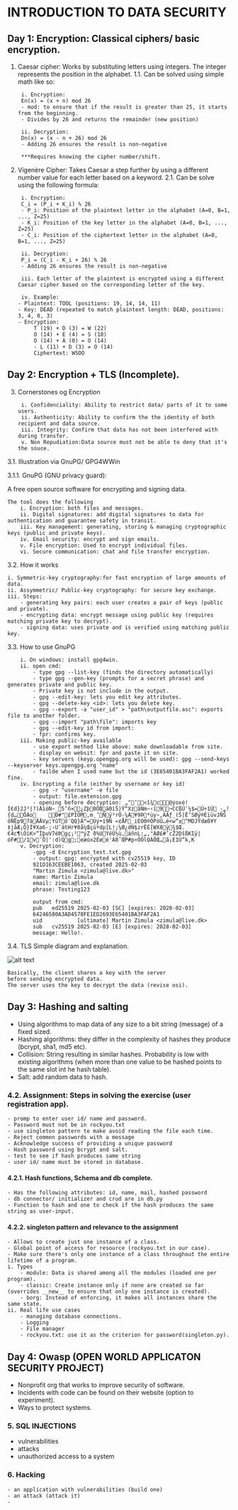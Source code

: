 # INTRODUCTION TO DATA SECURITY

## Day 1: Encryption: Classical ciphers/ basic encryption. 
1. Caesar cipher: Works by substituting letters using integers. The integer represents the position in the alphabet.
    1.1. Can be solved using simple math like so:

        i. Encryption:
        En(x) = (x + n) mod 26
        - mod: to ensure that if the result is greater than 25, it starts from the beginning.
        - Divides by 26 and returns the remainder (new position)

        ii. Decryption:
        Dn(x) = (x - n + 26) mod 26
        - Adding 26 ensures the result is non-negative

        ***Requires knowing the cipher number/shift.

2. Vigenère Cipher: Takes Caesar a step further by using a different number value for each letter based on a keyword.
    2.1. Can be solve using the following formula: 

        i. Encryption:
        C_i = (P_i + K_i) % 26
        - P_i: Position of the plaintext letter in the alphabet (A=0, B=1, ..., Z=25)
        - K_i: Position of the key letter in the alphabet (A=0, B=1, ..., Z=25)
        - C_i: Position of the ciphertext letter in the alphabet (A=0, B=1, ..., Z=25)

        ii. Decryption:
        P_i = (C_i - K_i + 26) % 26
        - Adding 26 ensures the result is non-negative

        iii. Each letter of the plaintext is encrypted using a different Caesar cipher based on the corresponding letter of the key.

        iv. Example:
       - Plaintext: TOOL (positions: 19, 14, 14, 11)
       - Key: DEAD (repeated to match plaintext length: DEAD, positions: 3, 4, 0, 3)
       - Encryption:
            T (19) + D (3) = W (22)
            O (14) + E (4) = S (18)
            O (14) + A (0) = O (14)
            - L (11) + D (3) = O (14)
            Ciphertext: WSOO

## Day 2: Encryption + TLS (Incomplete).
3. Cornerstones og Encryption

        i. Confidenciality: Ability to restrict data/ parts of it to some users.  
        ii. Authenticity: Ability to confirm the the identity of both recipient and data source. 
        iii. Integrity: Confirm that data has not been interfered with during transfer.
        v. Non Repudiation:Data source must not be able to deny that it's the souce. 

3.1. Illustration via GnuPG/ GPG4WWin

3.1.1. GnuPG (GNU privacy guard):

A free open source software for encrypting and signing data. 
    
    The tool does the following
        i. Encryption: both files and messages. 
        ii. Digital signatures: add digital signatures to data for authentication and guarantee safety in transit.
        iii. Key management: generating, storing & managing cryptographic keys (public and private keys). 
        iv. Email security: encrypt and sign emails. 
        v. File encryption: Used to encrypt individual files.  
        vi. Secure communication: chat and file transfer encryption. 
3.2. How it works

    i. Symmetric-key cryptography:for fast encryption of large amounts of data. 
    ii. Assymmetric/ Public-key cryptography: for secure key exchange. 
    iii. Steps: 
        - generating key pairs: each user creates a pair of keys (public and private).  
        - encrypting data: encrypt message using public key (requires matching private key to decrypt). 
        - signing data: uses private and is verified using matching public key.

3.3. How to use GnuPG
        
        i. On windows: install gpg4win. 
        ii. open cmd: 
            - type gpg --list-key (finds the directory automatically)
            - type gpg --gen-key (prompts for a secret phrase) and generates private and public key. 
            - Private key is not include in the output. 
            - gpg --edit-key: lets you edit key attributes. 
            - gpg --delete-key <id>: lets you delete key. 
            - gpg --export -a "user_id" > "path\outputfile.asc": exports file to another folder. 
            - gpg --import "path\file": imports key
            - gpg --edit-key id from import: 
            - fpr: confirms key. 
        iii. Making public-key available
            - use export method like above: make downloadable from site. 
            - display on websit: fpr and paste it on site.
            - key servers (keyp.opengpg.org will be used): gpg --send-keys --keyserver keys.opengpg.org "name" 
            - failde when I used name but the id (3E65401BA3FAF2A1) worked fine. 
        iv. Encrypting a file (either by username or key id)
            - gpg -r "username" -e file
            - output: file.extension.gpg
            - opening before decryption: „^’<î¾c@ýoxé!Í€d}2J³|?)ÄìöN~_5‘ñ×¿Zþ0ÕŒã0ìŠ)Ÿ“XzâNm~‹í9¬CCßÚ¯¼$=Ü÷1Ù -„!{d…ÔÀo	Ð#"£PÍÓM,m¸’Ñÿ²rÕ-¼Á¥9Þ*üy~‚AÂƒ_(Š|Ë’SØý®ÉïüvJÑŠ ôÑËp97àÂÄVµ¦YûTõ¨QQ}Â™=Uý•í9Ñ «¢ÅF_iEO0®ÖPóÚ…è<w“±^MDJŸdæß¥Y ‡jåÆ¡Ô}Í¥Xa6·;›U¯átHr¥0å¼Œçüºdp[L!;¼Ø¿dN§zrËÉ[WX8ÿ¾$Œ.€4c¶\ÖìK>“ÎþuV7éÞgç¡²™ýZ ð%UÝéÛ½ù,áñnL:„‚"ÂØ£#’cŽ2DšßKIÿ|óF#/1v¯Ô|':d)Qg;eæúx2Éøé'Á8ˆŒP#p¤ÒÖlQÀÕŒ…ã¡E1Ù“k‚K
        v. Decryption: 
            -gpg -d Encryption_test.txt.gpg
            - output: gpg: encrypted with cv25519 key, ID
            921D163CEEBE1063, created 2025-02-03
            "Martin Zimula <zimula@live.dk>"
            name: Martin Zimula
            email: zimula@live.dk
            phrase: Testing123

            output from cmd:
            pub   ed25519 2025-02-03 [SC] [expires: 2028-02-03]
            64246580A3AD4578FE1ED2693E65401BA3FAF2A1
            uid           [ultimate] Martin Zimula <zimula@live.dk>
            sub   cv25519 2025-02-03 [E] [expires: 2028-02-03]
            message: Hello!.
3.4. TLS 
Simple diagram and explanation.

![alt text](image-2.png)

    Basically, the client shares a key with the server 
    before sending encrypted data. 
    The server uses the key to decrypt the data (revise osi). 

## Day 3: Hashing and salting
- Using algorithms to map data of any size to a bit string (message) of a fixed sized. 
- Hashing algorithms: they differ in the complexity of hashes they produce (bcrypt, sha1, md5 etc).
- Collision: String resulting in similar hashes. Probability is low with existing algorithms (when more than one value to be hashed points to the same slot int he hash table). 
- Salt: add random data to hash. 
 
### 4.2. Assignment: Steps in solving the exercise (user registration app). 

    - promp to enter user id/ name and password. 
    - Password must not be in rockyou.txt
    - use singleton pattern to make avoid reading the file each time. 
    - Reject common passwords with a message
    - Acknowledge success of providing a unique password 
    - Hash password using bcrypt and salt.
    - test to see if hash produces same string
    - user id/ name must be stored in database. 

#### 4.2.1. Hash functions, Schema and db complete.
    - Has the following attributes: id, name, mail, hashed password
    - db connector/ initializer and crud are in db.py
    - Function to hash and one to check if the hash produces the same string as user-input. 

#### 4.2.2. singleton pattern and relevance to the assignment
    - Allows to create just one instance of a class. 
    - Global point of access for resource (rockyou.txt in our case). 
    - Make sure there's only one instance of a class throughout the entire lifetime of a program.  
    i. Types
        - module: Data is shared among all the modules (loaded one per program). 
        - classic: Create instance only if none are created so far (overrides __new__ to ensure that only one instance is created).  
        - borg: Instead of enforcing, it makes all instances share the same state. 
    ii. Real life use cases
        - managing database connections. 
        - Logging
        - File manager
        - rockyou.txt: use it as the criterion for password(singleton.py). 

## Day 4: Owasp (OPEN WORLD APPLICATON SECURITY PROJECT)
- Nonprofit org that works to improve security of software. 
- Incidents with code can be found on their website (option to experiment).
- Ways to protect systems.

### 5. SQL INJECTIONS
- vulnerabilities
- attacks
- unauthorized access to a system
### 6. Hacking
    - an application with vulnerabilities (build one)
    - an attack (attack it)
    - 




